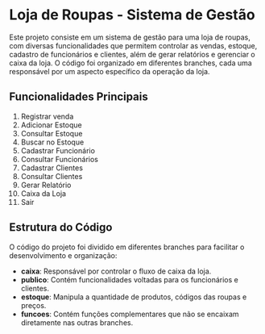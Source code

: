 # Loja de Roupas - Sistema de Gestão

Este projeto consiste em um sistema de gestão para uma loja de roupas, com diversas funcionalidades que permitem controlar as vendas, estoque, cadastro de funcionários e clientes, além de gerar relatórios e gerenciar o caixa da loja. O código foi organizado em diferentes branches, cada uma responsável por um aspecto específico da operação da loja.

## Funcionalidades Principais

1. Registrar venda
2. Adicionar Estoque
3. Consultar Estoque
4. Buscar no Estoque
5. Cadastrar Funcionário
6. Consultar Funcionários
7. Cadastrar Clientes
8. Consultar Clientes
9. Gerar Relatório
10. Caixa da Loja
11. Sair

## Estrutura do Código

O código do projeto foi dividido em diferentes branches para facilitar o desenvolvimento e organização:

- **caixa**: Responsável por controlar o fluxo de caixa da loja.
- **publico**: Contém funcionalidades voltadas para os funcionários e clientes.
- **estoque**: Manipula a quantidade de produtos, códigos das roupas e preços.
- **funcoes**: Contém funções complementares que não se encaixam diretamente nas outras branches.
